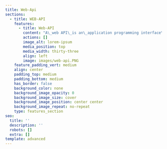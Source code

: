 ```yaml
---
title: Web-Api
sections:
  - title: WEB-API
    features:
      - title: Web-API
        content: "A\_web API\_is an\_application programming interface\_for either a\_web server\_or a\_web browser. It is a\_web development\_concept, usually limited to a\_web application's client-side (including any\_web frameworks\_being used), and thus usually does not include web server or browser implementation details such as\_SAPIs\_or APIs unless publicly accessible by a remote web application.\n\nA **Server-Side** web API is a programmatic interface consisting of one or more publicly exposed endpoints to a defined request-response message system, typically expressed in JSON or XML, which is exposed via the web—most commonly by means of an HTTP-based web server. Mashups are web applications that combine the use of multiple server-side web APIs.Webhooks are server-side web APIs that take input as a Uniform Resource Identifier (URI) that is designed to be used like a remote named pipe or a type of callback such that the server acts as a client to dereference the provided URI and trigger an event on another server which handles this event thus providing a type of peer-to-peer IPC.\n\nA **Client-Side** web API is a programmatic interface to extend functionality within a web browser or other HTTP client. Originally these were most commonly in the form of native plug-in browser extensions however most newer ones target standardized JavaScript bindings.\n\nThe Mozilla Foundation created their WebAPI specification which is designed to help replace native mobile applications with HTML5 applications.\n\nGoogle created their Native Client architecture which is designed to help replace insecure native plug-ins with secure native sandboxed extensions and applications. They have also made this portable by employing a modified LLVM AOT compiler.\n\n## **Web API Contents:**\n\n*   Web API - Get Started\n\n*   What is Web API?\n\n*   Create Web API Project\n\n*   Test Web API\n\n*   Web API Controller\n\n*   Configure Web API\n\n*   Web API Routing\n\n*   Parameter Binding\n\n*   Action Return Type\n\n*   Data Formats\n\n*   Media Type Formats\n\n*   Web API Filters\n\n*   Create Web API for CRUD\n\n*   Implement Get Method\n\n*   Implement Post Method\n\n*   Implement Put Method\n\n*   Implement Delete Method\n\n*   Consume Web API\n\n*   Consume Get Method\n\n*   Consume Post Method\n\n*   Consume Put Method\n\n*   Consume Delete Method\n\n*   HttpClient\n\n*   Depending Injection\n\n*   Web API Hostnig\n"
        actions: []
        image_alt: lorem-ipsum
        media_position: top
        media_width: thirty-three
        align: left
        image: images/web-api.PNG
    feature_padding_vert: medium
    align: center
    padding_top: medium
    padding_bottom: medium
    has_border: false
    background_color: none
    background_image_opacity: 0
    background_image_size: cover
    background_image_position: center center
    background_image_repeat: no-repeat
    type: features_section
seo:
  title: ''
  description: ''
  robots: []
  extra: []
template: advanced
---
```

